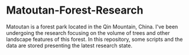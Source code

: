 # Matoutan-Forest-Research
Matoutan is a forest park located in the Qin Mountain, China. I've been undergoing the research focusing on the volume of trees and other landscape features of this forest. In this repository, some scripts and the data are stored presenting the latest research state.
